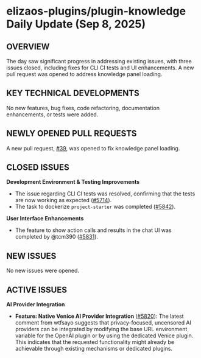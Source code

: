 # elizaos-plugins/plugin-knowledge Daily Update (Sep 8, 2025)
## OVERVIEW 
The day saw significant progress in addressing existing issues, with three issues closed, including fixes for CLI CI tests and UI enhancements. A new pull request was opened to address knowledge panel loading.

## KEY TECHNICAL DEVELOPMENTS

No new features, bug fixes, code refactoring, documentation enhancements, or tests were added.

## NEWLY OPENED PULL REQUESTS
A new pull request, [#39](https://github.com/elizaos-plugins/plugin-knowledge/pull/39), was opened to fix knowledge panel loading.

## CLOSED ISSUES

**Development Environment & Testing Improvements**
*   The issue regarding CLI CI tests was resolved, confirming that the tests are now working as expected ([#5714](https://github.com/elizaos-plugins/plugin-knowledge/issues/5714)).
*   The task to dockerize `project-starter` was completed ([#5842](https://github.com/elizaos-plugins/plugin-knowledge/issues/5842)).

**User Interface Enhancements**
*   The feature to show action calls and results in the chat UI was completed by @tcm390 ([#5831](https://github.com/elizaos-plugins/plugin-knowledge/issues/5831)).

## NEW ISSUES

No new issues were opened.

## ACTIVE ISSUES

**AI Provider Integration**
*   **Feature: Native Venice AI Provider Integration** ([#5820](https://github.com/elizaos-plugins/plugin-knowledge/issues/5820)): The latest comment from wtfsayo suggests that privacy-focused, uncensored AI providers can be integrated by modifying the base URL environment variable for the OpenAI plugin or by using the dedicated Venice plugin. This indicates that the requested functionality might already be achievable through existing mechanisms or dedicated plugins.